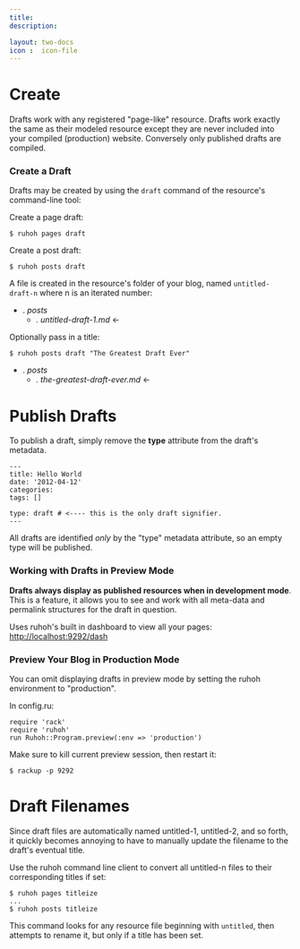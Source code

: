 ```yaml
---
title:
description:

layout: two-docs
icon :  icon-file
---
```


# Create

Drafts work with any registered "page-like" resource. 
Drafts work exactly the same as their modeled resource except they are never included into your compiled (production) website.
Conversely only published drafts are compiled.

### Create a Draft

Drafts may be created by using the `draft` command of the resource's command-line tool:

Create a page draft:

    $ ruhoh pages draft

Create a post draft:

    $ ruhoh posts draft

A file is created in the resource's folder of your blog, named `untitled-draft-n` where n is an iterated number:

<ul class="folder-tree">
  <li><span class="ui-silk inline ui-silk-folder">.</span> <em>posts</em>
    <ul>
      <li><span class="ui-silk inline ui-silk-page-white-text">.</span> <em>untitled-draft-1.md</em> &larr;</li>
    </ul>
  </li>
</ul>

Optionally pass in a title:

    $ ruhoh posts draft "The Greatest Draft Ever"

<ul class="folder-tree">
  <li><span class="ui-silk inline ui-silk-folder">.</span> <em>posts</em>
    <ul>
      <li><span class="ui-silk inline ui-silk-page-white-text">.</span> <em>the-greatest-draft-ever.md</em> &larr;</li>
    </ul>
  </li>
</ul>

# Publish Drafts

To publish a draft, simply remove the **type** attribute from the draft's metadata.

    ---
    title: Hello World
    date: '2012-04-12'
    categories:
    tags: []

    type: draft # <---- this is the only draft signifier.
    ---

All drafts are identified _only_ by the "type" metadata attribute, so an empty type will be published.

### Working with Drafts in Preview Mode

**Drafts always display as published resources when in development mode**.
This is a feature, it allows you to see and work with all meta-data and permalink structures for the draft in question.

Uses ruhoh's built in dashboard to view all your pages: [http://localhost:9292/dash](http://localhost:9292/dash)

### Preview Your Blog in Production Mode

You can omit displaying drafts in preview mode by setting the ruhoh environment to "production".

In config.ru:

    require 'rack'
    require 'ruhoh'
    run Ruhoh::Program.preview(:env => 'production')

Make sure to kill current preview session, then restart it:
  
    $ rackup -p 9292


# Draft Filenames

Since draft files are automatically named untitled-1, untitled-2, and so forth,
it quickly becomes annoying to have to manually update the filename to the draft's eventual title.

Use the ruhoh command line client to convert all untitled-n files to their corresponding titles if set:

    $ ruhoh pages titleize
    ...
    $ ruhoh posts titleize
    
This command looks for any resource file beginning with `untitled`, then attempts to rename it, but only if a title has been set.
